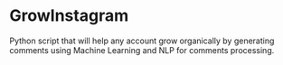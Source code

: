 # GrowInstagram
Python script that will help any account grow organically by generating comments using Machine Learning and NLP for comments processing.
